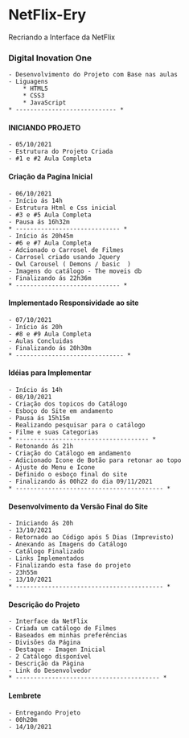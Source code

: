# NetFlix-Ery
Recriando a Interface da NetFlix

### Digital Inovation One
    - Desenvolvimento do Projeto com Base nas aulas
    - Liguagens
        * HTML5
        * CSS3
        * JavaScript
    * ---------------------------- *

#### INICIANDO PROJETO 
    - 05/10/2021 
    - Estrutura do Projeto Criada
    - #1 e #2 Aula Completa
#### Criação da Pagina Inicial
    - 06/10/2021
    - Início ás 14h
    - Estrutura Html e Css inicial
    - #3 e #5 Aula Completa
    - Pausa ás 16h32m 
    * ----------------------------- *
    - Início ás 20h45m
    - #6 e #7 Aula Completa
    - Adcionado o Carrosel de Filmes 
    - Carrosel criado usando Jquery
    - Owl Carousel ( Demons / basic  )
    - Imagens do catálogo - The moveis db
    - Finalizando ás 22h36m
    * ----------------------------- * 

#### Implementado Responsividade ao site
    - 07/10/2021
    - Início ás 20h
    - #8 e #9 Aula Completa
    - Aulas Concluidas 
    - Finalizando ás 20h30m
    * ------------------------------ *

#### Idéias para Implementar
    - Início ás 14h
    - 08/10/2021
    - Criação dos topicos do Catálogo
    - Esboço do Site em andamento
    - Pausa ás 15h15m
    - Realizando pesquisar para o catálogo
    - Filme e suas Categorias
    * ------------------------------------- *
    - Retonando ás 21h
    - Criação do Catálogo em andamento
    - Adicionado Icone de Botão para retonar ao topo
    - Ajuste do Menu e Icone
    - Definido o esboço final do site
    - Finalizando ás 00h22 do dia 09/11/2021
    * ----------------------------------------- *

#### Desenvolvimento da Versão Final do Site 
    - Iniciando ás 20h
    - 13/10/2021
    - Retornado ao Código após 5 Dias (Imprevisto)
    - Anexando as Imagens do Catálogo
    - Catálogo Finalizado
    - Links Implementados
    - Finalizando esta fase do projeto
    - 23h55m
    - 13/10/2021
    * ----------------------------------------- * 

#### Descrição do Projeto
    - Interface da NetFlix
    - Criada um catálogo de Filmes
    - Baseados em minhas preferências
    - Divisões da Página
    - Destaque - Imagen Inicial
    - 2 Catálogo disponível 
    - Descrição da Página
    - Link do Desenvolvedor
    * ---------------------------------------- * 

#### Lembrete
    - Entregando Projeto 
    - 00h20m
    - 14/10/2021

